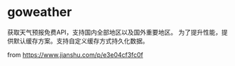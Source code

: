 # goweather
获取天气预报免费API，支持国内全部地区以及国外重要地区。
为了提升性能，提供默认缓存方案。支持自定义缓存方式持久化数据。


from https://www.jianshu.com/p/e3e04cf3fc0f
